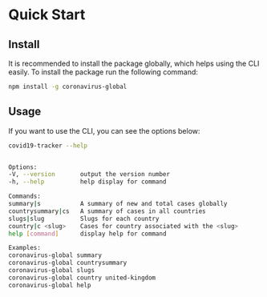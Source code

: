# Quick Start

## Install

It is recommended to install the package globally, which helps using the CLI easily. To install the package run the following command:

```bash
npm install -g coronavirus-global
```

## Usage

If you want to use the CLI, you can see the options below:

```bash
covid19-tracker --help


Options:
-V, --version       output the version number
-h, --help          help display for command

Commands:
summary|s           A summary of new and total cases globally
countrysummary|cs   A summary of cases in all countries
slugs|slug          Slugs for each country
country|c <slug>    Cases for country associated with the <slug>
help [command]      display help for command

Examples:
coronavirus-global summary
coronavirus-global countrysummary
coronavirus-global slugs
coronavirus-global country united-kingdom
coronavirus-global help
```

